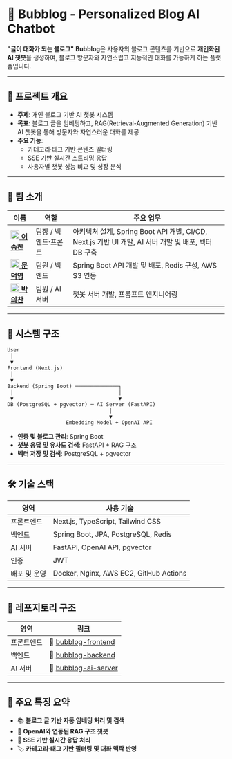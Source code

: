 # 🫧 Bubblog - Personalized Blog AI Chatbot
**"글이 대화가 되는 블로그"**
**Bubblog**은 사용자의 블로그 콘텐츠를 기반으로 **개인화된 AI 챗봇**을 생성하여, 블로그 방문자와 자연스럽고 지능적인 대화를 가능하게 하는 플랫폼입니다.  

---

## 📌 프로젝트 개요

- **주제**: 개인 블로그 기반 AI 챗봇 시스템  
- **목표**: 블로그 글을 임베딩하고, RAG(Retrieval-Augmented Generation) 기반 AI 챗봇을 통해 방문자와 자연스러운 대화를 제공  
- **주요 기능**:
  - 카테고리·태그 기반 콘텐츠 필터링
  - SSE 기반 실시간 스트리밍 응답
  - 사용자별 챗봇 성능 비교 및 성장 분석

---

## 👥 팀 소개

| 이름 | 역할 | 주요 업무 |
|------|------|-----------|
| [<img src="https://github.com/chan000518.png" width="20"/> **이승찬**](https://github.com/chan000518) | 팀장 / 백엔드·프론트 | 아키텍처 설계, Spring Boot API 개발, CI/CD, Next.js 기반 UI 개발, AI 서버 개발 및 배포, 벡터 DB 구축 |
| [<img src="https://github.com/mdy3722.png" width="20"/> **문덕영**](https://github.com/mdy3722) | 팀원 / 백엔드 | Spring Boot API 개발 및 배포, Redis 구성, AWS S3 연동 |
| [<img src="https://github.com/ekdnlt714714.png" width="20"/> **박의찬**](https://github.com/ekdnlt714714) | 팀원 / AI 서버 | 챗봇 서버 개발, 프롬프트 엔지니어링 |

---

## 🧱 시스템 구조

```plaintext
User
 │
 ▼
Frontend (Next.js)
 │
 ▼
Backend (Spring Boot) ──────────────┐
 │                                  │
 ▼                                  ▼
DB (PostgreSQL + pgvector) ─ AI Server (FastAPI)
                                 │
                                 ▼
                   Embedding Model + OpenAI API
````

* **인증 및 블로그 관리**: Spring Boot
* **챗봇 응답 및 유사도 검색**: FastAPI + RAG 구조
* **벡터 저장 및 검색**: PostgreSQL + pgvector

---

## 🛠 기술 스택

| 영역      | 사용 기술                                  |
| ------- | -------------------------------------- |
| 프론트엔드   | Next.js, TypeScript, Tailwind CSS      |
| 백엔드     | Spring Boot, JPA, PostgreSQL, Redis    |
| AI 서버   | FastAPI, OpenAI API, pgvector          |
| 인증      | JWT                                    |
| 배포 및 운영 | Docker, Nginx, AWS EC2, GitHub Actions |

---

## 📂 레포지토리 구조

| 영역    | 링크                                                                    |
| ----- | --------------------------------------------------------------------- |
| 프론트엔드 | 🔗 [bubblog-frontend](https://github.com/bubblog/bubblog-FE)   |
| 백엔드   | 🔗 [bubblog-backend](https://github.com/bubblog/bubblog-BE)     |
| AI 서버 | 🔗 [bubblog-ai-server](https://github.com/bubblog/bubblog-AI) |

---

## 📢 주요 특징 요약

* 📚 **블로그 글 기반 자동 임베딩 처리 및 검색**
* 🧠 **OpenAI와 연동된 RAG 구조 챗봇**
* 🧵 **SSE 기반 실시간 응답 처리**
* 🏷 **카테고리·태그 기반 필터링 및 대화 맥락 반영**
